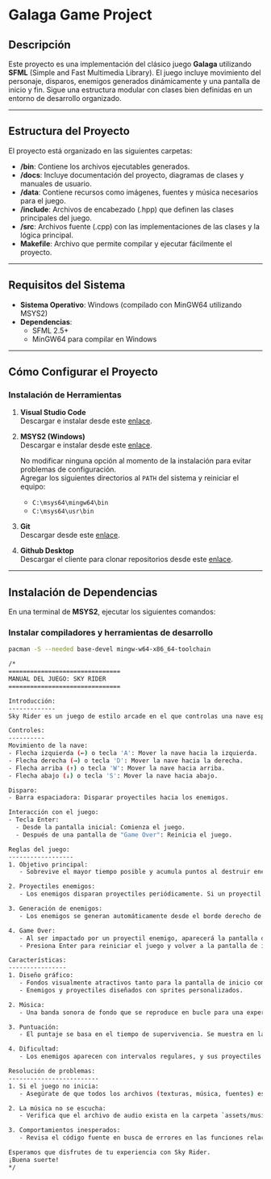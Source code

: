 # Galaga Game Project

## Descripción

Este proyecto es una implementación del clásico juego **Galaga** utilizando **SFML** (Simple and Fast Multimedia Library). El juego incluye movimiento del personaje, disparos, enemigos generados dinámicamente y una pantalla de inicio y fin. Sigue una estructura modular con clases bien definidas en un entorno de desarrollo organizado.

---

## Estructura del Proyecto

El proyecto está organizado en las siguientes carpetas:

- **/bin**: Contiene los archivos ejecutables generados.
- **/docs**: Incluye documentación del proyecto, diagramas de clases y manuales de usuario.
- **/data**: Contiene recursos como imágenes, fuentes y música necesarios para el juego.
- **/include**: Archivos de encabezado (.hpp) que definen las clases principales del juego.
- **/src**: Archivos fuente (.cpp) con las implementaciones de las clases y la lógica principal.
- **Makefile**: Archivo que permite compilar y ejecutar fácilmente el proyecto.

---

## Requisitos del Sistema

- **Sistema Operativo**: Windows (compilado con MinGW64 utilizando MSYS2)
- **Dependencias**:
  - SFML 2.5+
  - MinGW64 para compilar en Windows

---

## Cómo Configurar el Proyecto

### Instalación de Herramientas

1. **Visual Studio Code**  
   Descargar e instalar desde este [enlace](https://code.visualstudio.com/).

2. **MSYS2 (Windows)**  
   Descargar e instalar desde este [enlace](https://github.com/msys2/msys2-installer/releases/download/2023-05-26/msys2-x86_64-20230526.exe).  

   No modificar ninguna opción al momento de la instalación para evitar problemas de configuración.  
   Agregar los siguientes directorios al `PATH` del sistema y reiniciar el equipo:
   - `C:\msys64\mingw64\bin`
   - `C:\msys64\usr\bin`

3. **Git**  
   Descargar desde este [enlace](https://git-scm.com/).

4. **Github Desktop**  
   Descargar el cliente para clonar repositorios desde este [enlace](https://desktop.github.com/).

---

## Instalación de Dependencias

En una terminal de **MSYS2**, ejecutar los siguientes comandos:

### Instalar compiladores y herramientas de desarrollo
```bash
pacman -S --needed base-devel mingw-w64-x86_64-toolchain

/*
===============================
MANUAL DEL JUEGO: SKY RIDER
===============================

Introducción:
-------------
Sky Rider es un juego de estilo arcade en el que controlas una nave espacial para esquivar enemigos, disparar proyectiles y obtener la mayor puntuación posible. Este manual te guiará en los controles, reglas del juego y características principales.

Controles:
----------
Movimiento de la nave:
- Flecha izquierda (←) o tecla 'A': Mover la nave hacia la izquierda.
- Flecha derecha (→) o tecla 'D': Mover la nave hacia la derecha.
- Flecha arriba (↑) o tecla 'W': Mover la nave hacia arriba.
- Flecha abajo (↓) o tecla 'S': Mover la nave hacia abajo.

Disparo:
- Barra espaciadora: Disparar proyectiles hacia los enemigos.

Interacción con el juego:
- Tecla Enter: 
  - Desde la pantalla inicial: Comienza el juego.
  - Después de una pantalla de "Game Over": Reinicia el juego.

Reglas del juego:
------------------
1. Objetivo principal:
   - Sobrevive el mayor tiempo posible y acumula puntos al destruir enemigos.

2. Proyectiles enemigos:
   - Los enemigos disparan proyectiles periódicamente. Si un proyectil enemigo impacta tu nave, aparecerá la pantalla de "Game Over".

3. Generación de enemigos:
   - Los enemigos se generan automáticamente desde el borde derecho de la pantalla y se mueven hacia la izquierda.

4. Game Over:
   - Al ser impactado por un proyectil enemigo, aparecerá la pantalla de "Game Over".
   - Presiona Enter para reiniciar el juego y volver a la pantalla de inicio.

Características:
----------------
1. Diseño gráfico:
   - Fondos visualmente atractivos tanto para la pantalla de inicio como para el juego principal.
   - Enemigos y proyectiles diseñados con sprites personalizados.

2. Música:
   - Una banda sonora de fondo que se reproduce en bucle para una experiencia inmersiva.

3. Puntuación:
   - El puntaje se basa en el tiempo de supervivencia. Se muestra en la esquina superior izquierda durante el juego.

4. Dificultad:
   - Los enemigos aparecen con intervalos regulares, y sus proyectiles aumentan la dificultad con el tiempo.

Resolución de problemas:
-------------------------
1. Si el juego no inicia:
   - Asegúrate de que todos los archivos (texturas, música, fuentes) estén en las rutas correctas según el código.

2. La música no se escucha:
   - Verifica que el archivo de audio exista en la carpeta `assets/music` con el nombre exacto mencionado en el código.

3. Comportamientos inesperados:
   - Revisa el código fuente en busca de errores en las funciones relacionadas.

Esperamos que disfrutes de tu experiencia con Sky Rider.
¡Buena suerte!
*/
